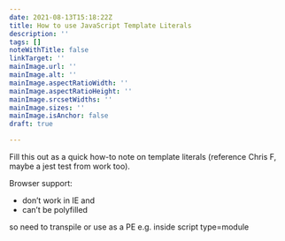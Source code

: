 ```yaml
---
date: 2021-08-13T15:18:22Z
title: How to use JavaScript Template Literals
description: ''
tags: []
noteWithTitle: false
linkTarget: ''
mainImage.url: ''
mainImage.alt: ''
mainImage.aspectRatioWidth: ''
mainImage.aspectRatioHeight: ''
mainImage.srcsetWidths: ''
mainImage.sizes: ''
mainImage.isAnchor: false
draft: true

---
```

Fill this out as a quick how-to note on template literals (reference Chris F, maybe a jest test from work too).

Browser support:

* don’t work in IE and
* can’t be polyfilled

so need to transpile or use as a PE e.g. inside script type=module
